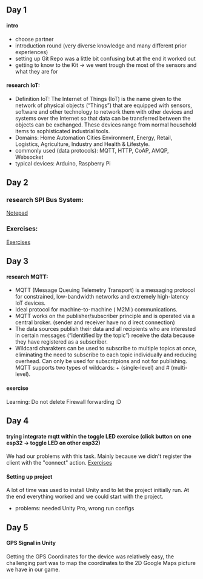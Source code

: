 ## Day 1
#### intro
- choose partner
- introduction round (very diverse knowledge and many different prior experiences)
- setting up Git Repo was a little bit confusing but at the end it worked out
- getting to know to the Kit -> we went trough the most of the sensors and what they are for

#### research IoT:
- Definition IoT:
The Internet of Things (IoT) is the name given to the network of physical objects (“Things”) that are equipped with sensors, software and other technology to network them with other devices and systems over the Internet so that data can be transferred between the objects can be exchanged. These devices range from normal household items to sophisticated industrial tools. 
- Domains:
Home Automation Cities Environment, Energy, Retail, Logistics, Agriculture, Industry and Health & Lifestyle.
- commonly used (data protocols):
MQTT, HTTP, CoAP, AMQP, Websocket
- typical devices:
Arduino, Raspberry Pi



## Day 2
### research SPI Bus System:
[Notepad](/Notepad.docx)

### Exercises:
[Exercises](/Teamfolder/exercises/exercise02)



## Day 3
#### research MQTT:
- MQTT (Message Queuing Telemetry Transport) is a messaging protocol for constrained, low-bandwidth networks and extremely high-latency IoT devices.
- Ideal protocol for machine-to-machine ( M2M ) communications.
- MQTT works on the publisher/subscriber principle and is operated via a central broker. (sender and receiver have no d	irect connection)
- The data sources publish their data and all recipients who are interested in certain messages (“identified by the topic”) receive the data because they have registered as a subscriber.
- Wildcard charakters can be used to subscribe to multiple topics at once, eliminating the need to subscribe to each topic individually and reducing overhead. Can only be used for subscritpions and not for publishing. MQTT supports two types of wildcards: + (single-level) and # (multi-level).

#### exercise
Learning: Do not delete Firewall forwarding :D

## Day 4
#### trying integrate mqtt within the toggle LED exercice (click button on one esp32 -> toggle LED on other esp32)
We had our problems with this task. Mainly because we didn't register the client with the "connect" action.
[Exercises](/Teamfolder/exercises/exercise03/MQTT-ToggleLEDwithButton)

#### Setting up project
A lot of time was used to install Unity and to let the project initially run. At the end everything worked and we could start with the project.
- problems: needed Unity Pro, wrong run configs

## Day 5
#### GPS Signal in Unity
Getting the GPS Coordinates for the device was relatively easy, the challenging part was to map the coordinates to the 2D Google Maps picture we have in our game.
